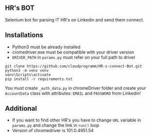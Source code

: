 ## HR's BOT

Selenium bot for parsing IT HR's on Linkedin and send them connect. 

## Installations

* Python3 must be already installed
* cromedriver.exe must be compatible with your driver version
* ```DRIVER_PATH``` in ```params.py``` must refer on your full path to driver

```shell
git clone https://github.com/cloudprogramm/HR-s-connect-Bot.git
python3 -m venv venv
venv\Scripts\activate
pip install -r requirements.txt
```

You must create ```_auth_data.py``` in chromeDriver folder and create your ```AccountData``` class 
with attributes: ```EMAIL``` and ```PASSWORD``` from Linkedin!

## Additional

* If you want to find other HR's you have to change ```URL``` variable in ```params.py``` and change the link
in ```run()``` loop
* Version of chromedriver is 101.0.4951.54
